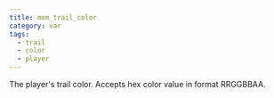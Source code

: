 ```yaml
---
title: mom_trail_color
category: var
tags:
  - trail
  - color
  - player
---
```


The player's trail color. Accepts hex color value in format RRGGBBAA.